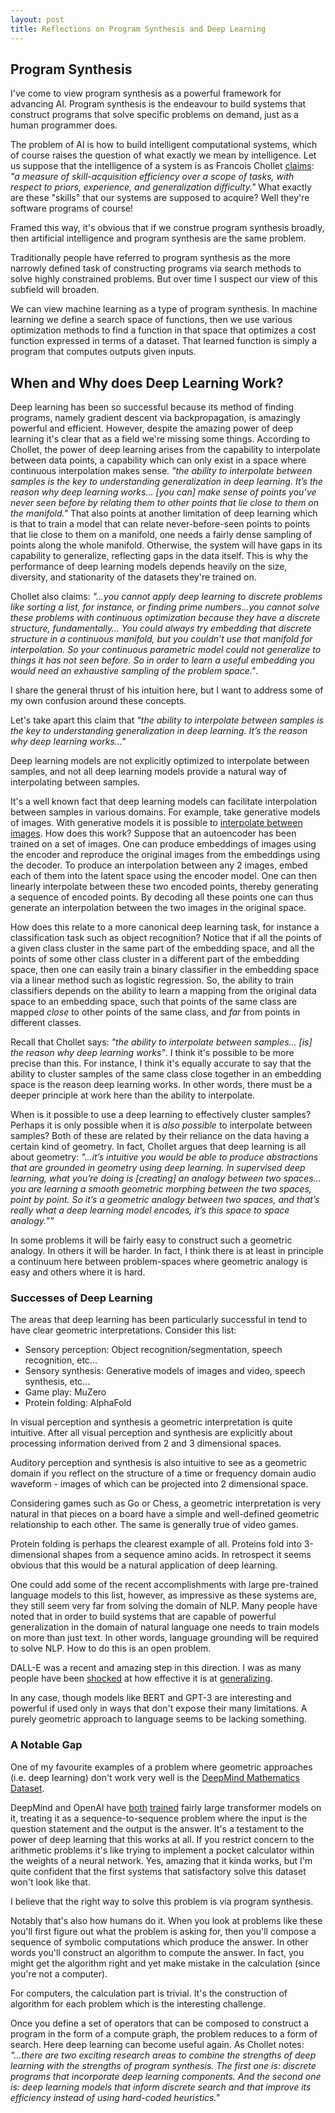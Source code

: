 ```yaml
---
layout: post
title: Reflections on Program Synthesis and Deep Learning
---
```


## Program Synthesis

I've come to view program synthesis as a powerful framework for advancing AI. Program synthesis is the endeavour to build systems that construct programs that solve specific problems on demand, just as a human programmer does.

The problem of AI is how to build intelligent computational systems, which of course raises the question of what exactly we mean by intelligence. Let us suppose that the intelligence of a system is as Francois Chollet [claims](https://joepalermo.github.io/2021/01/10/talk-review-francois-chollet-neurips-2020.html): *"a measure of skill-acquisition efficiency over a scope of tasks, with respect to priors, experience, and generalization difficulty."* What exactly are these "skills" that our systems are supposed to acquire? Well they're software programs of course!

Framed this way, it's obvious that if we construe program synthesis broadly, then artificial intelligence and program synthesis are the same problem.

Traditionally people have referred to program synthesis as the more narrowly defined task of constructing programs via search methods to solve highly constrained problems. But over time I suspect our view of this subfield will broaden.

We can view machine learning as a type of program synthesis. In machine learning we define a search space of functions, then we use various optimization methods to find a function in that space that optimizes a cost function expressed in terms of a dataset. That learned function is simply a program that computes outputs given inputs.

## When and Why does Deep Learning Work?

Deep learning has been so successful because its method of finding programs, namely gradient descent via backpropagation, is amazingly powerful and efficient. However, despite the amazing power of deep learning it's clear that as a field we're missing some things. According to Chollet, the power of deep learning arises from the capability to interpolate between data points, a capability which can only exist in a space where continuous interpolation makes sense. *"the ability to interpolate between samples is the key to understanding generalization in deep learning. It’s the reason why deep learning works… [you can] make sense of points you’ve never seen before by relating them to other points that lie close to them on the manifold."* That also points at another limitation of deep learning which is that to train a model that can relate never-before-seen points to points that lie close to them on a manifold, one needs a fairly dense sampling of points along the whole manifold. Otherwise, the system will have gaps in its capability to generalize, reflecting gaps in the data itself. This is why the performance of deep learning models depends heavily on the size, diversity, and stationarity of the datasets they're trained on.

 Chollet also claims: *"...you cannot apply deep learning to discrete problems like sorting a list, for instance, or finding prime numbers…you cannot solve these problems with continuous optimization because they have a discrete structure, fundamentally… You could always try embedding that discrete structure in a continuous manifold, but you couldn’t use that manifold for interpolation. So your continuous parametric model could not generalize to things it has not seen before. So in order to learn a useful embedding you would need an exhaustive sampling of the problem space."*.

I share the general thrust of his intuition here, but I want to address some of my own confusion around these concepts.

Let's take apart this claim that *"the ability to interpolate between samples is the key to understanding generalization in deep learning. It’s the reason why deep learning works…"*

Deep learning models are not explicitly optimized to interpolate between samples, and not all deep learning models provide a natural way of interpolating between samples.

It's a well known fact that deep learning models can facilitate interpolation between samples in various domains. For example, take generative models of images. With generative models it is possible to [interpolate between images](https://www.youtube.com/watch?v=djsEKYuiRFE&ab_channel=NolanStrait). How does this work? Suppose that an autoencoder has been trained on a set of images. One can produce embeddings of images using the encoder and reproduce the original images from the embeddings using the decoder. To produce an interpolation between any 2 images, embed each of them into the latent space using the encoder model. One can then linearly interpolate between these two encoded points, thereby generating a sequence of encoded points. By decoding all these points one can thus generate an interpolation between the two images in the original space.

How does this relate to a more canonical deep learning task, for instance a classification task such as object recognition? Notice that if all the points of a given class cluster in the same part of the embedding space, and all the points of some other class cluster in a different part of the embedding space, then one can easily train a binary classifier in the embedding space via a linear method such as logistic regression. So, the ability to train classifiers depends on the ability to learn a mapping from the original data space to an embedding space, such that points of the same class are mapped *close* to other points of the same class, and *far* from points in different classes.

Recall that Chollet says: *"the ability to interpolate between samples... [is] the reason why deep learning works"*. I think it's possible to be more precise than this. For instance, I think it's equally accurate to say that the ability to cluster samples of the same class close together in an embedding space is the reason deep learning works. In other words, there must be a deeper principle at work here than the ability to interpolate.

When is it possible to use a deep learning to effectively cluster samples? Perhaps it is only possible when it is *also possible* to interpolate between samples? Both of these are related by their reliance on the data having a certain kind of geometry. In fact, Chollet argues that deep learning is all about geometry: *"...it’s intuitive you would be able to produce abstractions that are grounded in geometry using deep learning. In supervised deep learning, what you’re doing is [creating] an analogy between two spaces…you are learning a smooth geometric morphing between the two spaces, point by point. So it’s a geometric analogy between two spaces, and that’s really what a deep learning model encodes, it’s this space to space analogy.”"*

In some problems it will be fairly easy to construct such a geometric analogy. In others it will be harder. In fact, I think there is at least in principle a continuum here between problem-spaces where geometric analogy is easy and others where it is hard.

### Successes of Deep Learning

The areas that deep learning has been particularly successful in tend to have clear geometric interpretations. Consider this list:

- Sensory perception: Object recognition/segmentation, speech recognition, etc...
- Sensory synthesis: Generative models of images and video, speech synthesis, etc...
- Game play: MuZero
- Protein folding: AlphaFold

In visual perception and synthesis a geometric interpretation is quite intuitive. After all visual perception and synthesis are explicitly about processing information derived from 2 and 3 dimensional spaces.

Auditory perception and synthesis is also intuitive to see as a geometric domain if you reflect on the structure of a time or frequency domain audio waveform - images of which can be projected into 2 dimensional space.

Considering games such as Go or Chess, a geometric interpretation is very natural in that pieces on a board have a simple and well-defined geometric relationship to each other. The same is generally true of video games.

Protein folding is perhaps the clearest example of all. Proteins fold into 3-dimensional shapes from a sequence amino acids. In retrospect it seems obvious that this would be a natural application of deep learning.

One could add some of the recent accomplishments with large pre-trained language models to this list, however, as impressive as these systems are, they still seem very far from solving the domain of NLP. Many people have noted that in order to build systems that are capable of powerful generalization in the domain of natural language one needs to train models on more than just text. In other words, language grounding will be required to solve NLP. How to do this is an open problem.

DALL-E was a recent and amazing step in this direction. I was as many people have been [shocked](https://twitter.com/karpathy/status/1346558827643080705) at how effective it is at [generalizing](https://twitter.com/sama/status/1346543962652246017).

In any case, though models like BERT and GPT-3 are interesting and powerful if used only in ways that don't expose their many limitations. A purely geometric approach to language seems to be lacking something.

### A Notable Gap

One of my favourite examples of a problem where geometric approaches (i.e. deep learning) don't work very well is the [DeepMind Mathematics Dataset](https://github.com/deepmind/mathematics_dataset).

DeepMind and OpenAI have [both](https://arxiv.org/abs/1904.01557) [trained](https://arxiv.org/abs/2010.14701) fairly large transformer models on it, treating it as a sequence-to-sequence problem where the input is the question statement and the output is the answer. It's a testament to the power of deep learning that this works at all. If you restrict concern to the arithmetic problems it's like trying to implement a pocket calculator within the weights of a neural network. Yes, amazing that it kinda works, but I'm quite confident that the first systems that satisfactory solve this dataset won't look like that.

I believe that the right way to solve this problem is via program synthesis.

Notably that's also how humans do it. When you look at problems like these you'll first figure out what the problem is asking for, then you'll compose a sequence of symbolic computations which produce the answer. In other words you'll construct an algorithm to compute the answer. In fact, you might get the algorithm right and yet make mistake in the calculation (since you're not a computer).

For computers, the calculation part is trivial. It's the construction of algorithm for each problem which is the interesting challenge.

Once you define a set of operators that can be composed to construct a program in the form of a compute graph, the problem reduces to a form of search. Here deep learning can become useful again. As Chollet notes: *"...there are two exciting research areas to combine the strengths of deep learning with the strengths of program synthesis. The first one is: discrete programs that incorporate deep learning components. And the second one is: deep learning models that inform discrete search and that improve its efficiency instead of using hard-coded heuristics."*
